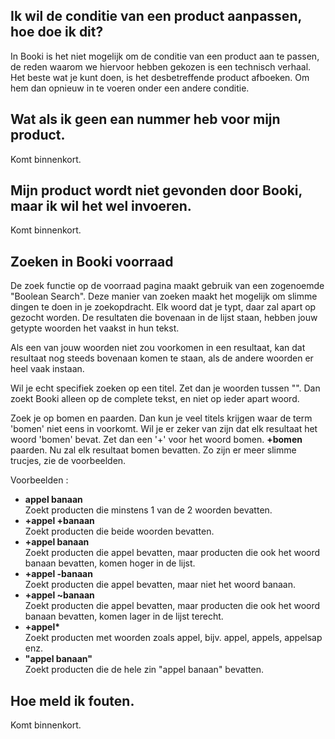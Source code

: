 ﻿## Ik wil de conditie van een product aanpassen, hoe doe ik dit?

In Booki is het niet mogelijk om de conditie van een product aan te passen, de reden waarom we hiervoor hebben gekozen
is een technisch verhaal. Het beste wat je kunt doen, is het desbetreffende product afboeken. Om hem dan opnieuw in te voeren
onder een andere conditie. 

## Wat als ik geen ean nummer heb voor mijn product.

Komt binnenkort.

## Mijn product wordt niet gevonden door Booki, maar ik wil het wel invoeren.

Komt binnenkort.

## Zoeken in Booki voorraad

De zoek functie op de voorraad pagina maakt gebruik van een zogenoemde "Boolean Search". Deze manier van zoeken maakt het mogelijk om slimme dingen te doen in je zoekopdracht.
Elk woord dat je typt, daar zal apart op gezocht worden. De resultaten die bovenaan in de lijst staan, hebben jouw getypte woorden het vaakst in hun tekst.

Als een van jouw woorden niet zou voorkomen in een resultaat, kan dat resultaat nog steeds bovenaan komen te staan, als de andere woorden er heel vaak instaan.

Wil je echt specifiek zoeken op een titel. Zet dan je woorden tussen "". Dan zoekt Booki alleen op de complete tekst, en niet op ieder apart woord.

Zoek je op bomen en paarden. Dan kun je veel titels krijgen waar de term 'bomen' niet eens in voorkomt. Wil je er zeker van zijn dat elk resultaat het woord 'bomen' bevat.
Zet dan een '+' voor het woord bomen. **+bomen** paarden. Nu zal elk resultaat bomen bevatten. Zo zijn er meer slimme trucjes, zie de voorbeelden.


Voorbeelden :

* **appel banaan**  
Zoekt producten die minstens 1 van de 2 woorden bevatten.
* **+appel +banaan**  
Zoekt producten die beide woorden bevatten.
* **+appel banaan**  
Zoekt producten die appel bevatten, maar producten die ook het woord banaan bevatten, komen hoger in de lijst.
* **+appel -banaan**  
Zoekt producten die appel bevatten, maar niet het woord banaan.
* **+appel ~banaan**  
Zoekt producten die appel bevatten, maar producten die ook het woord banaan bevatten, komen lager in de lijst terecht.
* **+appel\***  
Zoekt producten met woorden zoals appel, bijv. appel, appels, appelsap enz. 
* **"appel banaan"**  
Zoekt producten die de hele zin "appel banaan" bevatten.  

## Hoe meld ik fouten.

Komt binnenkort.
